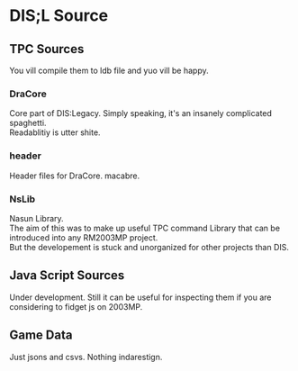 # DIS;L Source
## TPC Sources
You vill compile them to ldb file and yuo vill be happy.  
### DraCore  
Core part of DIS:Legacy. Simply speaking, it's an insanely complicated spaghetti.  
Readablitiy is utter shite.  
### header
Header files for DraCore. macabre.  
### NsLib  
Nasun Library.  
The aim of this was to make up useful TPC command Library that can be introduced into any RM2003MP project.  
But the developement is stuck and unorganized for other projects than DIS.  
## Java Script Sources  
Under development. Still it can be useful for inspecting them if you are considering to fidget js on 2003MP.  
  
## Game Data
Just jsons and csvs. Nothing indarestign.  
